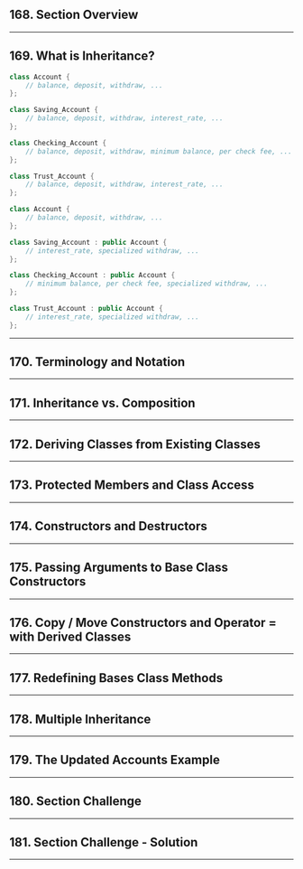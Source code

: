 ## 168. Section Overview

***

## 169. What is Inheritance?

```c++
class Account {
    // balance, deposit, withdraw, ...
};

class Saving_Account {
    // balance, deposit, withdraw, interest_rate, ...
};

class Checking_Account {
    // balance, deposit, withdraw, minimum balance, per check fee, ...
};

class Trust_Account {
    // balance, deposit, withdraw, interest_rate, ...
};
```


```c++
class Account {
    // balance, deposit, withdraw, ...
};

class Saving_Account : public Account {
    // interest_rate, specialized withdraw, ...
};

class Checking_Account : public Account {
    // minimum balance, per check fee, specialized withdraw, ...
};

class Trust_Account : public Account {
    // interest_rate, specialized withdraw, ...
};
```
***

## 170. Terminology and Notation

***

## 171. Inheritance vs. Composition

***

## 172. Deriving Classes from Existing Classes

***

## 173. Protected Members and Class Access

***

## 174. Constructors and Destructors

***

## 175. Passing Arguments to Base Class Constructors

***

## 176. Copy / Move Constructors and Operator = with Derived Classes

***

## 177. Redefining Bases Class Methods

***

## 178. Multiple Inheritance

***

## 179. The Updated Accounts Example

***

## 180. Section Challenge

***

## 181. Section Challenge - Solution

***










